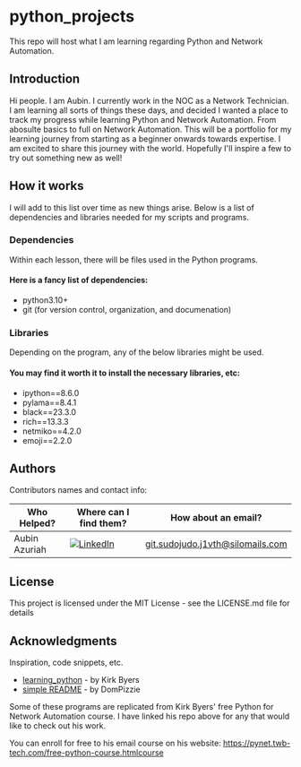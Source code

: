 # python_projects

This repo will host what I am learning regarding Python and Network Automation.

## Introduction

Hi people. I am Aubin. I currently work in the NOC as a Network Technician. I am learning all sorts of things these days, and decided I wanted a place to track my progress while learning Python and Network Automation.
From abosulte basics to full on Network Automation. This will be a portfolio for my learning journey from starting as a beginner onwards towards expertise. I am excited to share this journey with the world. Hopefully I'll inspire a few to try out something new as well!

## How it works

I will add to this list over time as new things arise. Below is a list of dependencies and libraries needed for my scripts and programs.

### Dependencies

Within each lesson, there will be files used in the Python programs. 

#### Here is a fancy list of dependencies:
- python3.10+
- git (for version control, organization, and documenation)

### Libraries

Depending on the program, any of the below libraries might be used.

#### You may find it worth it to install the necessary libraries, etc:
- ipython==8.6.0
- pylama==8.4.1
- black==23.3.0
- rich==13.3.3
- netmiko==4.2.0
- emoji==2.2.0


## Authors

Contributors names and contact info:

| Who Helped?   | Where can I find them? | How about an email? | 
|---------------|------------------------|---------------------|
| Aubin Azuriah | [![LinkedIn](https://img.shields.io/badge/LinkedIn-Profile-blue)](https://www.linkedin.com/in/aubinazuriah995?trk=profile-badge) | <git.sudojudo.j1vth@silomails.com> |

## License

This project is licensed under the MIT License - see the LICENSE.md file for details

## Acknowledgments

Inspiration, code snippets, etc.
* [learning_python](https://github.com/twin-bridges/learning_python) - by Kirk Byers
* [simple README](https://gist.github.com/DomPizzie/7a5ff55ffa9081f2de27c315f5018afc) - by DomPizzie

Some of these programs are replicated from Kirk Byers' free Python for Network Automation course. I have linked his repo above for any that would like to check out his work. 

You can enroll for free to his email course on his website: https://pynet.twb-tech.com/free-python-course.htmlcourse

